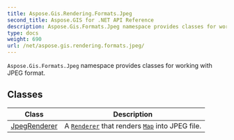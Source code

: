 ```yaml
---
title: Aspose.Gis.Rendering.Formats.Jpeg
second_title: Aspose.GIS for .NET API Reference
description: Aspose.Gis.Formats.Jpeg namespace provides classes for working with JPEG format
type: docs
weight: 690
url: /net/aspose.gis.rendering.formats.jpeg/
---
```

`Aspose.Gis.Formats.Jpeg` namespace provides classes for working with JPEG format.

## Classes

| Class | Description |
| --- | --- |
| [JpegRenderer](./jpegrenderer/) | A [`Renderer`](../aspose.gis.rendering/renderer/) that renders [`Map`](../aspose.gis.rendering/map/) into JPEG file. |


